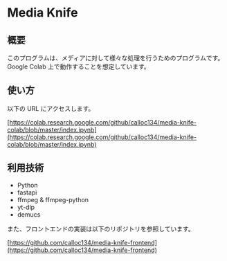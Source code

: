 # Media Knife

## 概要

このプログラムは、メディアに対して様々な処理を行うためのプログラムです。  
Google Colab 上で動作することを想定しています。

## 使い方

以下の URL にアクセスします。

[https://colab.research.google.com/github/calloc134/media-knife-colab/blob/master/index.ipynb](https://colab.research.google.com/github/calloc134/media-knife-colab/blob/master/index.ipynb)

## 利用技術

- Python
- fastapi
- ffmpeg & ffmpeg-python
- yt-dlp
- demucs

また、フロントエンドの実装は以下のリポジトリを参照しています。

[https://github.com/calloc134/media-knife-frontend](https://github.com/calloc134/media-knife-frontend)
